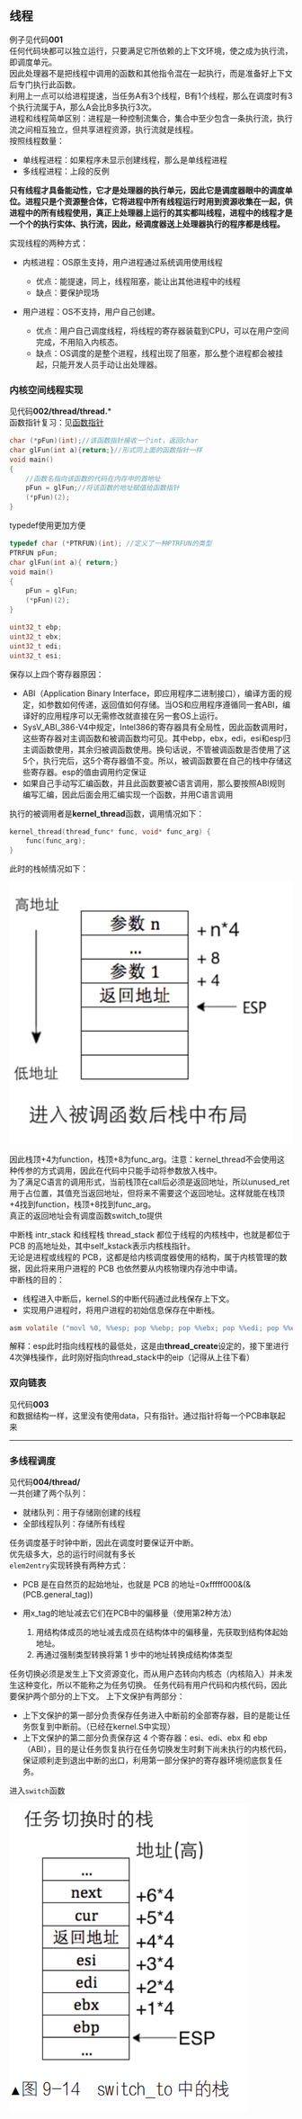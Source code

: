 ## 线程
例子见代码**001**  
任何代码块都可以独立运行，只要满足它所依赖的上下文环境，使之成为执行流，即调度单元。  
因此处理器不是把线程中调用的函数和其他指令混在一起执行，而是准备好上下文后专门执行此函数。  
利用上一点可以给进程提速，当任务A有3个线程，B有1个线程，那么在调度时有3个执行流属于A，那么A会比B多执行3次。  
进程和线程简单区别：进程是一种控制流集合，集合中至少包含一条执行流，执行流之间相互独立，但共享进程资源，执行流就是线程。  
按照线程数量：

+ 单线程进程：如果程序未显示创建线程，那么是单线程进程
+ 多线程进程：上段的反例  

**只有线程才具备能动性，它才是处理器的执行单元，因此它是调度器眼中的调度单位。进程只是个资源整合体，它将进程中所有线程运行时用到资源收集在一起，供进程中的所有线程使用，真正上处理器上运行的其实都叫线程，进程中的线程才是一个个的执行实体、执行流，因此，经调度器送上处理器执行的程序都是线程。**

实现线程的两种方式：

+ 内核进程：OS原生支持，用户进程通过系统调用使用线程
    
    + 优点：能提速，同上，线程阻塞，能让出其他进程中的线程
    + 缺点：要保护现场
+ 用户进程：OS不支持，用户自己创建。
    
    + 优点：用户自己调度线程，将线程的寄存器装载到CPU，可以在用户空间完成，不用陷入内核态。
    + 缺点：OS调度的是整个进程，线程出现了阻塞，那么整个进程都会被挂起，只能开发人员手动让出处理器。

### 内核空间线程实现
见代码**002/thread/thread.***  
函数指针复习：见[函数指针](https://blog.csdn.net/qll125596718/article/details/6891881)
```C
char (*pFun)(int);//该函数指针接收一个int，返回char
char glFun(int a){return;}//形式同上面的函数指针一样
void main()
{
    //函数名指向该函数的代码在内存中的首地址
    pFun = glFun;//将该函数的地址赋值给函数指针
    (*pFun)(2);
}
```
typedef使用更加方便
```C
typedef char (*PTRFUN)(int); //定义了一种PTRFUN的类型
PTRFUN pFun; 
char glFun(int a){ return;} 
void main() 
{ 
    pFun = glFun; 
    (*pFun)(2); 
} 
```


```C
uint32_t ebp;
uint32_t ebx;
uint32_t edi;
uint32_t esi;
```
保存以上四个寄存器原因：

+ ABI（Application Binary Interface，即应用程序二进制接口），编译方面的规定，如参数如何传递，返回值如何存储。当OS和应用程序遵循同一套ABI，编译好的应用程序可以无需修改就直接在另一套OS上运行。
+ SysV_ABI_386-V4中规定，Intel386的寄存器具有全局性，因此函数调用时，这些寄存器对主调函数和被调函数均可见。其中ebp，ebx，edi，esi和esp归主调函数使用，其余归被调函数使用。换句话说，不管被调函数是否使用了这5个，执行完后，这5个寄存器值不变。所以，被调函数要在自己的栈中存储这些寄存器。esp的值由调用约定保证
+ 如果自己手动写汇编函数，并且此函数要被C语言调用，那么要按照ABI规则编写汇编，因此后面会用汇编实现一个函数，并用C语言调用  

执行的被调用者是**kernel_thread**函数，调用情况如下：
```C
kernel_thread(thread_func* func, void* func_arg) {
    func(func_arg);
} 
```
此时的栈帧情况如下：  

![这是图片](../imgs/chapter9/stack_frame.png "栈")

因此栈顶+4为function，栈顶+8为func_arg。注意：kernel_thread不会使用这种传参的方式调用，因此在代码中只能手动将参数放入栈中。  
为了满足C语言的调用形式，当前栈顶在call后必须是返回地址，所以unused_ret用于占位置，其值充当返回地址，但将来不需要这个返回地址。这样就能在栈顶+4找到function，栈顶+8找到func_arg。  
真正的返回地址会有调度函数switch_to提供  

中断栈 intr_stack 和线程栈 thread_stack 都位于线程的内核栈中，也就是都位于 PCB 的高地址处，其中self_kstack表示内核栈指针。  
无论是进程或线程的 PCB，这都是给内核调度器使用的结构，属于内核管理的数据，因此将来用户进程的 PCB 也依然要从内核物理内存池中申请。  
中断栈的目的：

+ 线程进入中断后，kernel.S的中断代码通过此栈保存上下文。
+ 实现用户进程时，将用户进程的初始信息保存在中断栈。

```C
asm volatile ("movl %0, %%esp; pop %%ebp; pop %%ebx; pop %%edi; pop %%esi; ret" : : "g" (thread->self_kstack) : "memory");
```

解释：esp此时指向线程栈的最低处，这是由**thread_create**设定的，接下里进行4次弹栈操作，此时刚好指向thread_stack中的eip（记得从上往下看）

### 双向链表
见代码**003**   
和数据结构一样，这里没有使用data，只有指针。通过指针将每一个PCB串联起来

---

### 多线程调度
见代码**004/thread/**  
一共创建了两个队列：

+ 就绪队列：用于存储刚创建的线程
+ 全部线程队列：存储所有线程

任务调度基于时钟中断，因此在调度时要保证开中断。  
优先级多大，总的运行时间就有多长  
`elem2entry`实现转换有两种方式：

+ PCB 是在自然页的起始地址，也就是 PCB 的地址=0xfffff000&(&(PCB.general_tag))
+ 用x_tag的地址减去它们在PCB中的偏移量（使用第2种方法）
    
    1. 用结构体成员的地址减去成员在结构体中的偏移量，先获取到结构体起始地址。
    2. 再通过强制类型转换将第 1 步中的地址转换成结构体类型

任务切换必须是发生上下文资源变化，而从用户态转向内核态（内核陷入）并未发生这种变化，所以不能称之为任务切换。
任务代码有用户代码和内核代码，因此要保护两个部分的上下文。
上下文保护有两部分：

+ 上下文保护的第一部分负责保存任务进入中断前的全部寄存器，目的是能让任务恢复到中断前。（已经在kernel.S中实现）
+ 上下文保护的第二部分负责保存这 4 个寄存器：esi、edi、ebx 和 ebp（ABI），目的是让任务恢复执行在任务切换发生时剩下尚未执行的内核代码，保证顺利走到退出中断的出口，利用第一部分保护的寄存器环境彻底恢复任务。

进入`switch`函数

![这是图片](../imgs/chapter9/switching_stack.png "任务切换的栈")